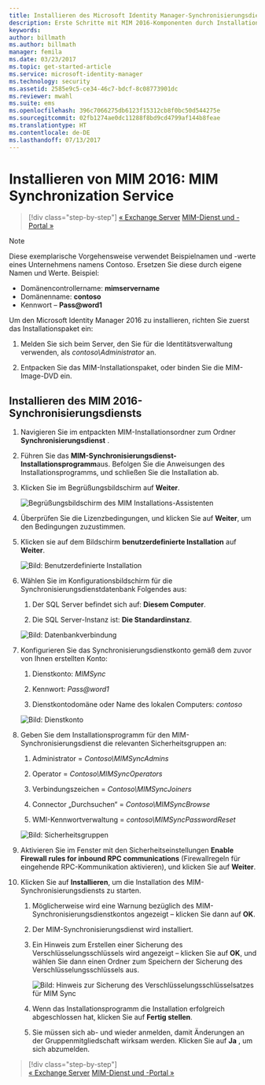 ```yaml
---
title: Installieren des Microsoft Identity Manager-Synchronisierungsdiensts | Microsoft-Dokumentation
description: Erste Schritte mit MIM 2016-Komponenten durch Installation und Konfiguration von Synchronization Service
keywords: 
author: billmath
ms.author: billmath
manager: femila
ms.date: 03/23/2017
ms.topic: get-started-article
ms.service: microsoft-identity-manager
ms.technology: security
ms.assetid: 2585e9c5-ce34-46c7-bdcf-8c08773901dc
ms.reviewer: mwahl
ms.suite: ems
ms.openlocfilehash: 396c7066275db6123f15312cb8f0bc50d544275e
ms.sourcegitcommit: 02fb1274ae0dc11288f8bd9cd4799af144b8feae
ms.translationtype: HT
ms.contentlocale: de-DE
ms.lasthandoff: 07/13/2017
---
```

# Installieren von MIM 2016: MIM Synchronization Service
<a id="install-mim-2016-mim-synchronization-service" class="xliff"></a>

>[!div class="step-by-step"]
[« Exchange Server](prepare-server-exchange.md)
[MIM-Dienst und -Portal »](install-mim-service-portal.md)

> [!NOTE]
> Diese exemplarische Vorgehensweise verwendet Beispielnamen und -werte eines Unternehmens namens Contoso. Ersetzen Sie diese durch eigene Namen und Werte. Beispiel:
> - Domänencontrollername: **mimservername**
> - Domänenname: **contoso**
> - Kennwort – **Pass@word1**

Um den Microsoft Identity Manager 2016 zu installieren, richten Sie zuerst das Installationspaket ein:

1. Melden Sie sich beim Server, den Sie für die Identitätsverwaltung verwenden, als *contoso\Administrator* an.

2. Entpacken Sie das MIM-Installationspaket, oder binden Sie die MIM-Image-DVD ein.

## Installieren des MIM 2016-Synchronisierungsdiensts
<a id="install-mim-2016-synchronization-service" class="xliff"></a>

1. Navigieren Sie im entpackten MIM-Installationsordner zum Ordner **Synchronisierungsdienst** .

2. Führen Sie das **MIM-Synchronisierungsdienst-Installationsprogramm**aus. Befolgen Sie die Anweisungen des Installationsprogramms, und schließen Sie die Installation ab.

3. Klicken Sie im Begrüßungsbildschirm auf **Weiter**.

    ![Begrüßungsbildschirm des MIM Installations-Assistenten](media/MIM-Install1.png)

4. Überprüfen Sie die Lizenzbedingungen, und klicken Sie auf **Weiter**, um den Bedingungen zuzustimmen.

5. Klicken sie auf dem Bildschirm **benutzerdefinierte Installation** auf **Weiter**.

    ![Bild: Benutzerdefinierte Installation](media/MIM-Install2.png)

6.  Wählen Sie im Konfigurationsbildschirm für die Synchronisierungsdienstdatenbank Folgendes aus:

    1.  Der SQL Server befindet sich auf: **Diesem Computer**.

    2.  Die SQL Server-Instanz ist: **Die Standardinstanz**.

    ![Bild: Datenbankverbindung](media/MIM-Install3.png)

7.  Konfigurieren Sie das Synchronisierungsdienstkonto gemäß dem zuvor von Ihnen erstellten Konto:

    1.  Dienstkonto: *MIMSync*

    2.  Kennwort: *Pass@word1*

    3.  Dienstkontodomäne oder Name des lokalen Computers: *contoso*

    ![Bild: Dienstkonto](media/MIM-Install4.png)

8.  Geben Sie dem Installationsprogramm für den MIM-Synchronisierungsdienst die relevanten Sicherheitsgruppen an:

    1. Administrator = *Contoso\MIMSyncAdmins*

    2. Operator = *Contoso\MIMSyncOperators*

    3. Verbindungszeichen = *Contoso\MIMSyncJoiners*

    4. Connector „Durchsuchen“ = *Contoso\MIMSyncBrowse*

    5. WMI-Kennwortverwaltung = *contoso\MIMSyncPasswordReset*

    ![Bild: Sicherheitsgruppen](media/MIM-Install5.png)

9. Aktivieren Sie im Fenster mit den Sicherheitseinstellungen **Enable Firewall rules for inbound RPC communications** (Firewallregeln für eingehende RPC-Kommunikation aktivieren), und klicken Sie auf **Weiter**.

10. Klicken Sie auf **Installieren**, um die Installation des MIM-Synchronisierungsdiensts zu starten.

    1. Möglicherweise wird eine Warnung bezüglich des MIM-Synchronisierungsdienstkontos angezeigt – klicken Sie dann auf **OK**.

    2. Der MIM-Synchronisierungsdienst wird installiert.

    3. Ein Hinweis zum Erstellen einer Sicherung des Verschlüsselungsschlüssels wird angezeigt – klicken Sie auf **OK**, und wählen Sie dann einen Ordner zum Speichern der Sicherung des Verschlüsselungsschlüssels aus.

        ![Bild: Hinweis zur Sicherung des Verschlüsselungsschlüsselsatzes für MIM Sync](media/MIM-Install7.png)

    4. Wenn das Installationsprogramm die Installation erfolgreich abgeschlossen hat, klicken Sie auf **Fertig stellen**.

    5. Sie müssen sich ab- und wieder anmelden, damit Änderungen an der Gruppenmitgliedschaft wirksam werden. Klicken Sie auf **Ja** , um sich abzumelden.

>[!div class="step-by-step"]  
[« Exchange Server](prepare-server-exchange.md)
[MIM-Dienst und -Portal »](install-mim-service-portal.md)

